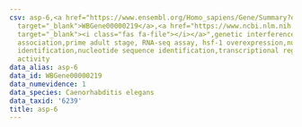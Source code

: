 ```yaml
---
csv: asp-6,<a href="https://www.ensembl.org/Homo_sapiens/Gene/Summary?db=core;g=WBGene00000219"
  target="_blank">WBGene00000219</a>,<a href="https://www.ncbi.nlm.nih.gov/pubmed/30894454"
  target="_blank"><i class="fas fa-file"></i></a>",genetic interference,functional
  association,prime adult stage, RNA-seq assay, hsf-1 overexpression,nucleotide sequence
  identification,nucleotide sequence identification,transcriptional regulation,up-regulates
  activity
data_alias: asp-6
data_id: WBGene00000219
data_numevidence: 1
data_species: Caenorhabditis elegans
data_taxid: '6239'
title: asp-6
---
```


